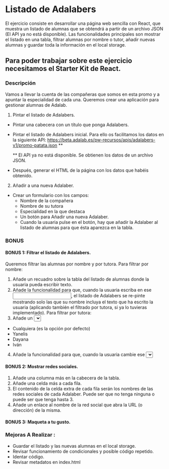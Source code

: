 # Listado de Adalabers

El ejercicio consiste en desarrollar una página web sencilla con React, que muestra un listado de alumnas que se obtendrá a partir de un archivo JSON
(El API ya no está disponible).
Las funcionalidades principales son mostrar el listado en una tabla, filtrar alumnas por nombre o tutor, añadir nuevas alumnas y guardar toda la información en el local storage.

## Para poder trabajar sobre este ejercicio necesitamos el Starter Kit de React.

### Descripción

Vamos a llevar la cuenta de las compañeras que somos en esta promo y a apuntar la especialidad de cada
una. Queremos crear una aplicación para gestionar alumnas de Adalab.

1.  Pintar el listado de Adalabers.

- Pintar una cabecera con un título que ponga Adalabers.

- Pintar el listado de Adalabers inicial. Para ello os facilitamos los datos en la siguiente API:
  https://beta.adalab.es/pw-recursos/apis/adalabers-v1/promo-patata.json \*\*

  \*\* El API ya no está disponible. Se obtienen los datos de un archivo JSON.

- Después, generar el HTML de la página con los datos que habéis obtenido.

2. Añadir a una nueva Adalaber.

- Crear un formulario con los campos:
  - Nombre de la compañera
  - Nombre de su tutora
  - Especialidad en la que destaca
  - Un botón para Añadir una nueva Adalaber.
  - Cuando la usuaria pulse en el botón, hay que añadir la Adalaber al listado de alumnas para que ésta aparezca en la tabla.

### BONUS

#### BONUS 1: Filtrar el listado de Adalabers.

Queremos filtrar las alumnas por nombre y por tutora.
Para filtrar por nombre:

1. Añade un recuadro sobre la tabla del listado de alumnas donde la usuaria pueda escribir texto.
2. Añade la funcionalidad para que, cuando la usuaria escriba en ese <input>, el listado de Adalabers se re-pinte mostrando solo las que su nombre incluya el texto que ha escrito la usuaria (aplicando también el filtrado por tutora, si ya lo tuvieras implementado).
   Para filtrar por tutora:
3. Añade un <select> a la cabecera que tenga las siguientes opciones:

- Cualquiera (es la opción por defecto)
- Yanelis
- Dayana
- Iván

4. Añade la funcionalidad para que, cuando la usuaria cambie ese <select>, el listado de Adalabers se
   re-pinte mostrando solo las que coincidan con la opción seleccionada (aplicando también el filtrado
   por nombre, si procede).

#### BONUS 2: Mostrar redes sociales.

1. Añade una columna más en la cabecera de la tabla.
1. Añade una celda más a cada fila.
1. El contenido de la celda extra de cada fila serán los nombres de las redes sociales de cada Adalaber.
   Puede ser que no tenga ninguna o puede ser que tenga hasta 3.
1. Añade un enlace <a> al nombre de la red social que abra la URL (o dirección) de la misma.

#### BONUS 3: Maqueta a tu gusto.

### Mejoras A Realizar :

- Guardar el listado y las nuevas alumnas en el local storage.
- Revisar funcionamiento de condicionales y posible código repetido.
- Identar código.
- Revisar metadatos en index.html
